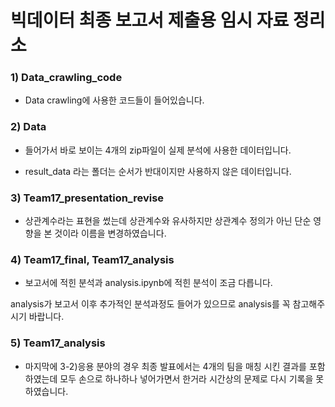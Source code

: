 # 빅데이터 최종 보고서 제출용 임시 자료 정리소

### 1) Data_crawling_code

- Data crawling에 사용한 코드들이 들어있습니다.

### 2) Data

- 들어가서 바로 보이는 4개의 zip파일이 실제 분석에 사용한 데이터입니다.

- result_data 라는 폴더는 순서가 반대이지만 사용하지 않은 데이터입니다.

### 3) Team17_presentation_revise

- 상관계수라는 표현을 썼는데 상관계수와 유사하지만 상관계수 정의가 아닌 단순 영향을 본 것이라 이름을 변경하였습니다.

### 4) Team17_final, Team17_analysis

- 보고서에 적힌 분석과 analysis.ipynb에 적힌 분석이 조금 다릅니다.

analysis가 보고서 이후 추가적인 분석과정도 들어가 있으므로 analysis를 꼭 참고해주시기 바랍니다.

### 5) Team17_analysis

- 마지막에 3-2)응용 분야의 경우 최종 발표에서는 4개의 팀을 매칭 시킨 결과를 포함하였는데 모두 손으로 하나하나 넣어가면서 한거라 시간상의 문제로 다시 기록을 못하였습니다.

